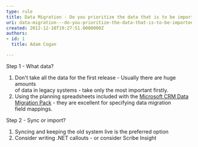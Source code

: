 ```yaml
---
type: rule
title: Data Migration - Do you prioritize the data that is to be imported?
uri: data-migration---do-you-prioritize-the-data-that-is-to-be-imported
created: 2012-12-10T19:27:51.0000000Z
authors:
- id: 1
  title: Adam Cogan

---
```


 
Step 1 - What data?

1. Don't take all the data for the first release - Usually there are huge amounts<br>            of data in legacy systems - take only the most important firstly.
2. Using the planning spreadsheets included with the [Microsoft CRM Data Migration Pack](http&#58;//www.microsoft.com/en-us/download/details.aspx?id=20015) - they are excellent for specifying data migration<br>            field mappings.


Step 2 - Sync or import?

1. Syncing and keeping the old system live is the preferred option
2. Consider writing .NET callouts - or consider Scribe Insight

 
